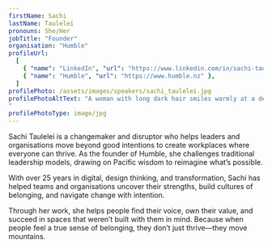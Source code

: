 ```yaml
---
firstName: Sachi
lastName: Taulelei
pronouns: She/Her
jobTitle: "Founder"
organisation: "Humble"
profileUrl:
  [
    { "name": "LinkedIn", "url": "https://www.linkedin.com/in/sachi-taulelei/" },
    { "name": "Humble", "url": "https://www.humble.nz" },
  ]
profilePhoto: /assets/images/speakers/sachi_taulelei.jpg
profilePhotoAltText: "A woman with long dark hair smiles warmly at a desk. She wears a black blazer over a white top, with books and plants in the background.
"
profilePhotoType: image/jpg
---
```


Sachi Taulelei is a changemaker and disruptor who helps leaders and organisations move beyond good intentions to create workplaces where everyone can thrive. As the founder of Humble, she challenges traditional leadership models, drawing on Pacific wisdom to reimagine what’s possible.

With over 25 years in digital, design thinking, and transformation, Sachi has helped teams and organisations uncover their strengths, build cultures of belonging, and navigate change with intention.

Through her work, she helps people find their voice, own their value, and succeed in spaces that weren’t built with them in mind. Because when people feel a true sense of belonging, they don’t just thrive—they move mountains.
